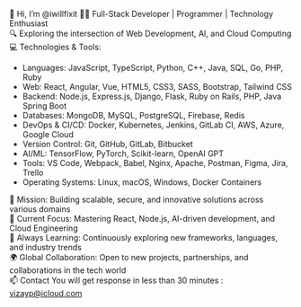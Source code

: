 👋 Hi, I’m @iwillfixit
👨‍💻 Full-Stack Developer | Programmer | Technology Enthusiast  
🔍 Exploring the intersection of Web Development, AI, and Cloud Computing  
💻 Technologies & Tools:  
- Languages: JavaScript, TypeScript, Python, C++, Java, SQL, Go, PHP, Ruby  
- Web: React, Angular, Vue, HTML5, CSS3, SASS, Bootstrap, Tailwind CSS  
- Backend: Node.js, Express.js, Django, Flask, Ruby on Rails, PHP, Java Spring Boot  
- Databases: MongoDB, MySQL, PostgreSQL, Firebase, Redis  
- DevOps & CI/CD: Docker, Kubernetes, Jenkins, GitLab CI, AWS, Azure, Google Cloud  
- Version Control: Git, GitHub, GitLab, Bitbucket  
- AI/ML: TensorFlow, PyTorch, Scikit-learn, OpenAI GPT  
- Tools: VS Code, Webpack, Babel, Nginx, Apache, Postman, Figma, Jira, Trello  
- Operating Systems: Linux, macOS, Windows, Docker Containers  

🚀 Mission: Building scalable, secure, and innovative solutions across various domains  
🔭 Current Focus: Mastering React, Node.js, AI-driven development, and Cloud Engineering  
🌱 Always Learning: Continuously exploring new frameworks, languages, and industry trends  
🌍 Global Collaboration: Open to new projects, partnerships, and collaborations in the tech world  
📫 Contact You will get response in less than 30 minutes : vizayp@icloud.com
